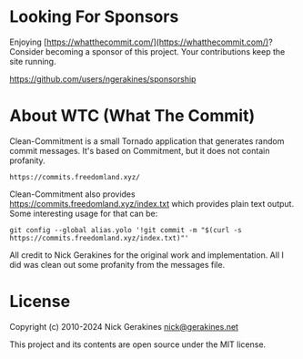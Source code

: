 # Looking For Sponsors

Enjoying [https://whatthecommit.com/](https://whatthecommit.com/)? Consider becoming a sponsor of this project. Your contributions keep the site running.

https://github.com/users/ngerakines/sponsorship

# About WTC (What The Commit)

Clean-Commitment is a small Tornado application that generates random commit messages.
It's based on Commitment, but it does not contain profanity.

    https://commits.freedomland.xyz/

Clean-Commitment also provides https://commits.freedomland.xyz/index.txt which provides plain text output. Some interesting usage for that can be:

```
git config --global alias.yolo '!git commit -m "$(curl -s https://commits.freedomland.xyz/index.txt)"'
```

All credit to Nick Gerakines for the original work and implementation.
All I did was clean out some profanity from the messages file.

# License

Copyright (c) 2010-2024 Nick Gerakines <nick@gerakines.net>

This project and its contents are open source under the MIT license.
